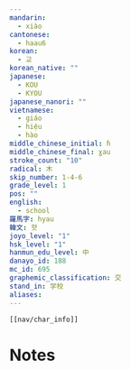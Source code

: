 ```yaml
---
mandarin:
  - xiào
cantonese:
  - haau6
korean:
  - 교
korean_native: ""
japanese:
  - KOU
  - KYOU
japanese_nanori: ""
vietnamese:
  - giáo
  - hiệu
  - hào
middle_chinese_initial: ɦ
middle_chinese_final: ɣau
stroke_count: "10"
radical: 木
skip_number: 1-4-6
grade_level: 1
pos: ""
english:
  - school
羅馬字: hyau
韓文: 햣
joyo_level: "1"
hsk_level: "1"
hanmun_edu_level: 中
danayo_id: 188
mc_id: 695
graphemic_classification: 交
stand_in: 学校
aliases:
---
```

```meta-bind-embed
[[nav/char_info]]
```

# Notes
